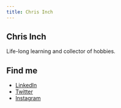 ```yaml
---
title: Chris Inch
---
```


## Chris Inch

Life-long learning and collector of hobbies.

## Find me

- [LinkedIn](https://www.linkedin.com/in/chrisinch/)
- [Twitter](https://twitter.com/chrisinchcom)
- [Instagram](https://www.instagram.com/clincharoo/)